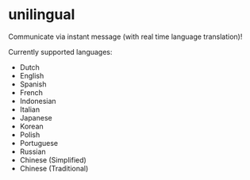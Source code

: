 # unilingual
Communicate via instant message (with real time language translation)!

Currently supported languages:
- Dutch
- English
- Spanish
- French
- Indonesian
- Italian
- Japanese
- Korean
- Polish
- Portuguese
- Russian
- Chinese (Simplified)
- Chinese (Traditional)
